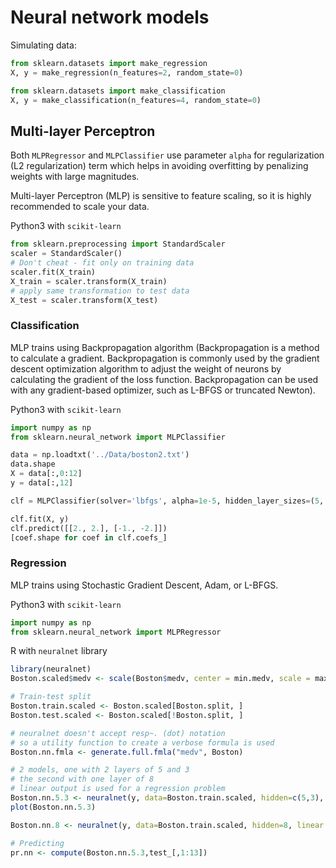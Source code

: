 # Neural network models

Simulating data:
```python
from sklearn.datasets import make_regression
X, y = make_regression(n_features=2, random_state=0)
```

```python
from sklearn.datasets import make_classification
X, y = make_classification(n_features=4, random_state=0)
```

## Multi-layer Perceptron
Both `MLPRegressor` and `MLPClassifier` use parameter `alpha` for regularization (L2 regularization) term
which helps in avoiding overfitting by penalizing weights with large magnitudes.

Multi-layer Perceptron (MLP) is sensitive to feature scaling, so it is highly recommended to scale your data.

Python3 with `scikit-learn`
```python
from sklearn.preprocessing import StandardScaler
scaler = StandardScaler()
# Don't cheat - fit only on training data
scaler.fit(X_train)
X_train = scaler.transform(X_train)
# apply same transformation to test data
X_test = scaler.transform(X_test)
```

### Classification

MLP trains using Backpropagation algorithm (Backpropagation is a method to calculate a gradient. Backpropagation is commonly used by the gradient descent optimization algorithm to adjust the weight of neurons by calculating the gradient of the loss function. Backpropagation can be used with any gradient-based optimizer, such as L-BFGS or truncated Newton).

Python3 with `scikit-learn`
```python
import numpy as np
from sklearn.neural_network import MLPClassifier

data = np.loadtxt('../Data/boston2.txt')
data.shape
X = data[:,0:12]
y = data[:,12]

clf = MLPClassifier(solver='lbfgs', alpha=1e-5, hidden_layer_sizes=(5, 2), random_state=1)

clf.fit(X, y)
clf.predict([[2., 2.], [-1., -2.]])
[coef.shape for coef in clf.coefs_]
```


### Regression
MLP trains using Stochastic Gradient Descent, Adam, or L-BFGS.

Python3 with `scikit-learn`
```python
import numpy as np
from sklearn.neural_network import MLPRegressor

```



R with `neuralnet` library
```R
library(neuralnet)
Boston.scaled$medv <- scale(Boston$medv, center = min.medv, scale = max.medv - min.medv)

# Train-test split
Boston.train.scaled <- Boston.scaled[Boston.split, ]
Boston.test.scaled <- Boston.scaled[!Boston.split, ]

# neuralnet doesn't accept resp~. (dot) notation
# so a utility function to create a verbose formula is used
Boston.nn.fmla <- generate.full.fmla("medv", Boston)

# 2 models, one with 2 layers of 5 and 3
# the second with one layer of 8
# linear output is used for a regression problem
Boston.nn.5.3 <- neuralnet(y, data=Boston.train.scaled, hidden=c(5,3), linear.output=TRUE)
plot(Boston.nn.5.3)

Boston.nn.8 <- neuralnet(y, data=Boston.train.scaled, hidden=8, linear.output=TRUE)

# Predicting
pr.nn <- compute(Boston.nn.5.3,test_[,1:13])

```
